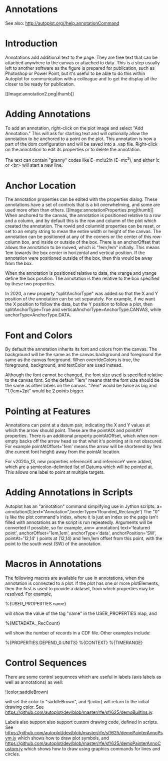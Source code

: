 # Annotations

See also: http://autoplot.org//help.annotationCommand

# Introduction 
Annotations add additional text to the page.  They are free text that can be attached anywhere to the canvas or attached to data.   This is a step usually left to another software as the figure is prepared for publication, such as Photoshop or Power Point, but it's useful to be able to do this within Autoplot for communication with a colleague and to get the display all the closer to be ready for publication.

[[Image:annotation2.png|thumb]]

# Adding Annotations 
To add an annotation, right-click on the plot image and select "Add Annotation."  This will ask for starting text and will optionally allow the annotation to be anchored to a point on the plot.  This annotation is now a part of the dom configuration and will be saved into a .vap file.  Right-click on the annotation to edit its properties or to delete the annotation.

The text can contain "granny" codes like E=mc!u2!n (E=mc<sup>2</sup>), and either !c or &lt;br&gt; will start a new line.

# Anchor Location 
The annotation properties can be edited with the properties dialog.  These annotations have a set of controls that is a bit overwhelming, and some are used more often than others.
[[Image:annotationProperties.png|thumb]]
When anchored to the canvas, the annotation is positioned relative to a row and a column, and by default this is the row and column of the plot which created the annotation.  The rowId and columnId properties can be reset, or set to an empty string to mean the entire width or height of the canvas.  The annotation can be positioned at any of the corners or the center of this row-column box, and inside or outside of the box.  There is an anchorOffset that allows the annotation to be moved, which is "1em,1em" initially.  This means 1em towards the box center in horizontal and vertical position.  If the annotation were positioned outside of the box, then this would be away from the box.  

When the annotation is positioned relative to data, the xrange and yrange define the box position.  The annotation is then relative to the box specified by these two properties.

In 2020, a new property "splitAnchorType" was added so that the X and Y position of the annotation can be set separately.  For example, if we want the X position to follow the data, but the Y position to follow a plot, then splitAnchorType=True and verticalAnchorType=AnchorType.CANVAS, while anchorType=AnchorType.DATA.

# Font and Colors 
By default the annotation inherits its font and colors from the canvas.  The background will be the same as the canvas background and foreground the same as the canvas foreground.  When overrideColors is true, the foreground, background, and textColor are used instead.

Although the font cannot be changed, the font size used is specified relative to the canvas font.  So the default "1em" means that the font size should be the same as other labels on the canvas.  "2em" would be twice as big and "1.0em+2pt" would be 2 points bigger.

# Pointing at Features 
Annotations can point at a datum pair, indicating the X and Y values at which the arrow should point.  These are the pointAtX and pointAtY properties.  There is an additional property pointAtOffset, which when non-empty backs off the arrow head so that what it's pointing at is not obscured.  For example pointAtOffset='1em' means the arrow will be shortened by 1em (the current font height) away from the pointAt location.

For v2020a_13, new properties referenceX and referenceY were added, which are a semicolon-delimited list of Datums which will be pointed at.  This allows one label to point at multiple targets.

# Adding Annotations in Scripts 

Autoplot has an "annotation" command simplifying use in Jython scripts:
 a= annotation(0,text="Annotation",borderType='Rounded_Rectangle')
The "0" is like the plot command's index, where it is just an index so the page isn't filled with annotations as the script is run repeatedly.  Arguments will be converted if possible, so for example, 
 ann= annotation( text='featured point', anchorOffset='1em,1em', anchorType='data', anchorPosition='SW', pointAt='12,14' )
points at (12,14) and 1em,1em offset from this point, with the point to the south west (SW) of the annotation.

# Macros in Annotations 
The following macros are available for use in annotations, when the annotation is connected to a plot.  If the plot has one or more plotElements, then the first is used to provide a dataset, from which properties may be resolved.  For example,

 %{USER_PROPERTIES.name} 

will show the value of the tag "name" in the USER_PROPERTIES map, and

 %{METADATA._RecCount}

will show the number of records in a CDF file.  Other examples include:

 %{PROPERTIES.DEPEND_0.UNITS}
 %{CONTEXT}
 %{TIMERANGE}

# Control Sequences 
There are some control sequences which are useful in labels (axis labels as well as annotations) as well:

 !(color;saddleBrown)

will set the color to "saddleBrown", and !(color) will return to the initial drawing color.  See
https://github.com/autoplot/dev/blob/master/rfe/sf/625/demoBuiltIns.jy.

Labels also support also support custom drawing code, defined in scripts.  See 
https://github.com/autoplot/dev/blob/master/rfe/sf/625/demoPainterAnnoPsym.jy which shows how to draw plot symbols, and
https://github.com/autoplot/dev/blob/master/rfe/sf/625/demoPainterAnnoCustom.jy which shows how to draw using graphics commands for lines and circles.
